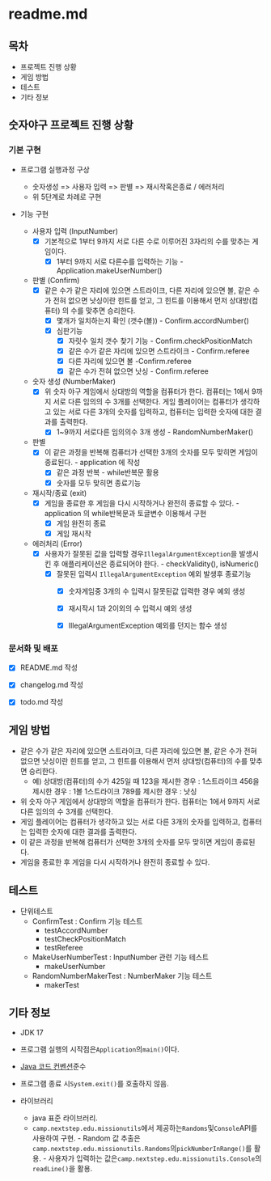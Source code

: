 # readme.md

## 목차

- 프로젝트 진행 상황
- 게임 방법
- 테스트
- 기타 정보

## **숫자야구 프로젝트 진행 상황**

### **기본 구현**

- 프로그램 실행과정 구상
    - 숫자생성 => 사용자 입력 => 판별 => 재시작혹은종료 / 에러처리
    - 위 5단계로 차례로 구현

- 기능 구현
    - 사용자 입력 (InputNumber)
        - [x] 기본적으로 1부터 9까지 서로 다른 수로 이루어진 3자리의 수를 맞추는 게임이다.
            - [x] 1부터 9까지 서로 다른수를 입력하는 기능 - Application.makeUserNumber()
    - 판별 (Confirm)
        - [x] 같은 수가 같은 자리에 있으면 스트라이크, 다른 자리에 있으면 볼, 같은 수가 전혀 없으면 낫싱이란 힌트를 얻고, 그 힌트를 이용해서 먼저 상대방(컴퓨터)
          의 수를
          맞추면 승리한다.
            - [x] 몇개가 일치하는지 확인 (갯수(볼)) - Confirm.accordNumber()
            - [x] 심판기능
                - [x] 자릿수 일치 갯수 찾기 기능 - Confirm.checkPositionMatch
                - [x] 같은 수가 같은 자리에 있으면 스트라이크 - Confirm.referee
                - [x] 다른 자리에 있으면 볼 -Confirm.referee
                - [x] 같은 수가 전혀 없으면 낫싱 - Confirm.referee
    - 숫자 생성 (NumberMaker)
        - [x] 위 숫자 야구 게임에서 상대방의 역할을 컴퓨터가 한다. 컴퓨터는 1에서 9까지 서로 다른 임의의 수 3개를 선택한다. 게임 플레이어는 컴퓨터가 생각하고
          있는 서로
          다른 3개의 숫자를 입력하고, 컴퓨터는 입력한 숫자에 대한 결과를 출력한다.
            - [x] 1~9까지 서로다른 임의의수 3개 생성 - RandomNumberMaker()

    - 판별
        - [x]  이 같은 과정을 반복해 컴퓨터가 선택한 3개의 숫자를 모두 맞히면 게임이 종료된다. - application 에 작성
            - [x] 같은 과정 반복 - while반복문 활용
            - [x] 숫자를 모두 맞히면 종료기능
    - 재시작/종료 (exit)
        - [x] 게임을 종료한 후 게임을 다시 시작하거나 완전히 종료할 수 있다. - application 의 while반복문과 토글변수 이용해서 구현
            - [x] 게임 완전히 종료 
            - [x] 게임 재시작
    - 에러처리 (Error)
        - [x] 사용자가 잘못된 값을 입력할 경우`IllegalArgumentException`을 발생시킨 후 애플리케이션은 종료되어야 한다. - checkValidity(), isNumeric()
            - [x] 잘못된 입력시 `IllegalArgumentException` 예외 발생후 종료기능
              - [x] 숫자게임중 3개의 수 입력시 잘못된값 입력한 경우 예외 생성
              - [x] 재시작시 1과 2이외의 수 입력시 예외 생성
              - [x] IllegalArgumentException 예외를 던지는 함수 생성 



### **문서화 및 배포**

- [x] README.md 작성

- [x] changelog.md 작성

- [x] todo.md 작성

## 게임 방법
- 같은 수가 같은 자리에 있으면 스트라이크, 다른 자리에 있으면 볼, 같은 수가 전혀 없으면 낫싱이란 힌트를 얻고, 그 힌트를 이용해서 먼저 상대방(컴퓨터)의 수를 맞추면 승리한다.
  - 예) 상대방(컴퓨터)의 수가 425일 때
  123을 제시한 경우 : 1스트라이크
  456을 제시한 경우 : 1볼 1스트라이크
  789를 제시한 경우 : 낫싱
- 위 숫자 야구 게임에서 상대방의 역할을 컴퓨터가 한다. 컴퓨터는 1에서 9까지 서로 다른 임의의 수 3개를 선택한다. 
- 게임 플레이어는 컴퓨터가 생각하고 있는 서로 다른 3개의 숫자를 입력하고, 컴퓨터는 입력한 숫자에 대한 결과를 출력한다.
- 이 같은 과정을 반복해 컴퓨터가 선택한 3개의 숫자를 모두 맞히면 게임이 종료된다.
- 게임을 종료한 후 게임을 다시 시작하거나 완전히 종료할 수 있다.

## 테스트
- 단위테스트
  - ConfirmTest : Confirm 기능 테스트
    - testAccordNumber
    - testCheckPositionMatch
    - testReferee
  - MakeUserNumberTest : InputNumber 관련 기능 테스트
    - makeUserNumber
  - RandomNumberMakerTest : NumberMaker 기능 테스트
    - makerTest
## 기타 정보

- JDK 17

- 프로그램 실행의 시작점은`Application`의`main()`이다.

- [Java 코드 컨벤션](https://github.com/woowacourse/woowacourse-docs/tree/master/styleguide/java)준수

- 프로그램 종료 시`System.exit()`를 호출하지 않음.

- 라이브러리
  - java 표준 라이브러리.
  - `camp.nextstep.edu.missionutils`에서 제공하는`Randoms`및`Console`API를 사용하여 구현.
        - Random 값 추출은`camp.nextstep.edu.missionutils.Randoms`의`pickNumberInRange()`를 활용.
        - 사용자가 입력하는 값은`camp.nextstep.edu.missionutils.Console`의`readLine()`을 활용.